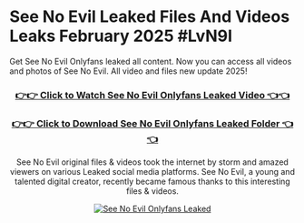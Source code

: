 # See No Evil Leaked Files And Videos Leaks February 2025 #LvN9I

Get See No Evil Onlyfans leaked all content. Now you can access all videos and photos of See No Evil. All video and files new update 2025!
<div align="center" title="See No Evil Onlyfans Leaked">
  
### [👉👉 Click to Watch See No Evil Onlyfans Leaked Video 👈👈](https://links2leaks.com?utm_source=seenoevil&utm_medium=gitfeb)  
### [👉👉 Click to Download See No Evil Onlyfans Leaked Folder 👈👈](https://links2leaks.com?utm_source=seenoevil&utm_medium=gitfeb)  

See No Evil original files & videos took the internet by storm and amazed viewers on various Leaked social media platforms. See No Evil, a young and talented digital creator, recently became famous thanks to this interesting files & videos.

[![See No Evil Onlyfans Leaked](https://i.ibb.co/93hzkbrt/l2l.gif)](https://links2leaks.com?utm_source=seenoevil&utm_medium=gitfeb)  

</div>

